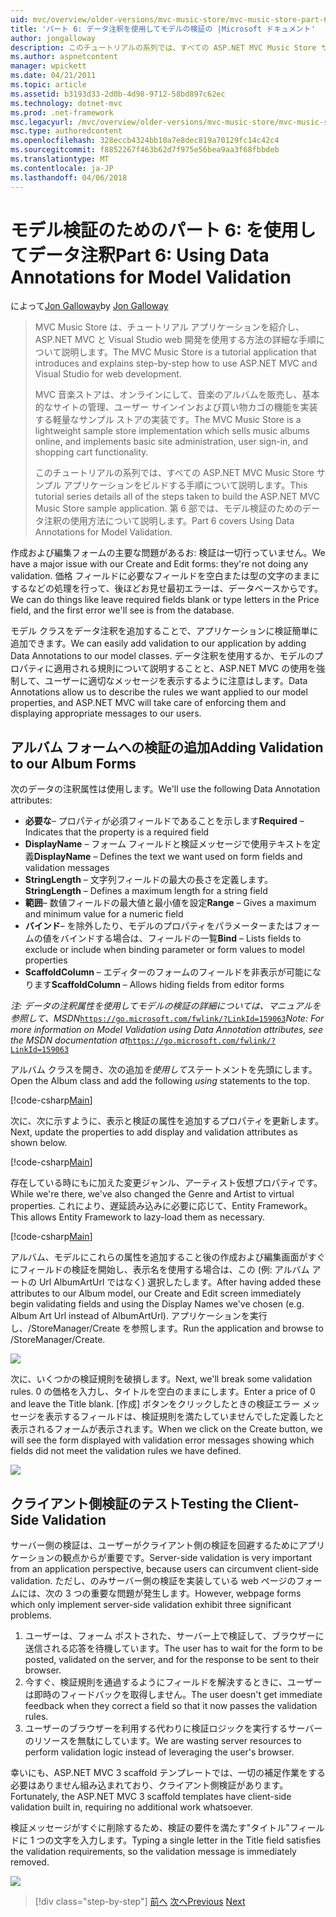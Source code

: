 ```yaml
---
uid: mvc/overview/older-versions/mvc-music-store/mvc-music-store-part-6
title: 'パート 6: データ注釈を使用してモデルの検証の |Microsoft ドキュメント'
author: jongalloway
description: このチュートリアルの系列では、すべての ASP.NET MVC Music Store サンプル アプリケーションをビルドする手順について説明します。 第 6 部では、モデル V のデータの注釈の使用方法について説明しています.
ms.author: aspnetcontent
manager: wpickett
ms.date: 04/21/2011
ms.topic: article
ms.assetid: b3193d33-2d0b-4d98-9712-58bd897c62ec
ms.technology: dotnet-mvc
ms.prod: .net-framework
msc.legacyurl: /mvc/overview/older-versions/mvc-music-store/mvc-music-store-part-6
msc.type: authoredcontent
ms.openlocfilehash: 328eccb4324bb10a7e8dec819a70129fc14c42c4
ms.sourcegitcommit: f8852267f463b62d7f975e56bea9aa3f68fbbdeb
ms.translationtype: MT
ms.contentlocale: ja-JP
ms.lasthandoff: 04/06/2018
---
```

<a name="part-6-using-data-annotations-for-model-validation"></a><span data-ttu-id="74f46-104">モデル検証のためのパート 6: を使用してデータ注釈</span><span class="sxs-lookup"><span data-stu-id="74f46-104">Part 6: Using Data Annotations for Model Validation</span></span>
====================
<span data-ttu-id="74f46-105">によって[Jon Galloway](https://github.com/jongalloway)</span><span class="sxs-lookup"><span data-stu-id="74f46-105">by [Jon Galloway](https://github.com/jongalloway)</span></span>

> <span data-ttu-id="74f46-106">MVC Music Store は、チュートリアル アプリケーションを紹介し、ASP.NET MVC と Visual Studio web 開発を使用する方法の詳細な手順について説明します。</span><span class="sxs-lookup"><span data-stu-id="74f46-106">The MVC Music Store is a tutorial application that introduces and explains step-by-step how to use ASP.NET MVC and Visual Studio for web development.</span></span>  
>   
> <span data-ttu-id="74f46-107">MVC 音楽ストアは、オンラインにして、音楽のアルバムを販売し、基本的なサイトの管理、ユーザー サインインおよび買い物カゴの機能を実装する軽量なサンプル ストアの実装です。</span><span class="sxs-lookup"><span data-stu-id="74f46-107">The MVC Music Store is a lightweight sample store implementation which sells music albums online, and implements basic site administration, user sign-in, and shopping cart functionality.</span></span>  
>   
> <span data-ttu-id="74f46-108">このチュートリアルの系列では、すべての ASP.NET MVC Music Store サンプル アプリケーションをビルドする手順について説明します。</span><span class="sxs-lookup"><span data-stu-id="74f46-108">This tutorial series details all of the steps taken to build the ASP.NET MVC Music Store sample application.</span></span> <span data-ttu-id="74f46-109">第 6 部では、モデル検証のためのデータ注釈の使用方法について説明します。</span><span class="sxs-lookup"><span data-stu-id="74f46-109">Part 6 covers Using Data Annotations for Model Validation.</span></span>


<span data-ttu-id="74f46-110">作成および編集フォームの主要な問題があるお: 検証は一切行っていません。</span><span class="sxs-lookup"><span data-stu-id="74f46-110">We have a major issue with our Create and Edit forms: they're not doing any validation.</span></span> <span data-ttu-id="74f46-111">価格 フィールドに必要なフィールドを空白または型の文字のままにするなどの処理を行って、後ほどお見せ最初エラーは、データベースからです。</span><span class="sxs-lookup"><span data-stu-id="74f46-111">We can do things like leave required fields blank or type letters in the Price field, and the first error we'll see is from the database.</span></span>

<span data-ttu-id="74f46-112">モデル クラスをデータ注釈を追加することで、アプリケーションに検証簡単に追加できます。</span><span class="sxs-lookup"><span data-stu-id="74f46-112">We can easily add validation to our application by adding Data Annotations to our model classes.</span></span> <span data-ttu-id="74f46-113">データ注釈を使用するか、モデルのプロパティに適用される規則について説明することと、ASP.NET MVC の使用を強制して、ユーザーに適切なメッセージを表示するように注意はします。</span><span class="sxs-lookup"><span data-stu-id="74f46-113">Data Annotations allow us to describe the rules we want applied to our model properties, and ASP.NET MVC will take care of enforcing them and displaying appropriate messages to our users.</span></span>

## <a name="adding-validation-to-our-album-forms"></a><span data-ttu-id="74f46-114">アルバム フォームへの検証の追加</span><span class="sxs-lookup"><span data-stu-id="74f46-114">Adding Validation to our Album Forms</span></span>

<span data-ttu-id="74f46-115">次のデータの注釈属性は使用します。</span><span class="sxs-lookup"><span data-stu-id="74f46-115">We'll use the following Data Annotation attributes:</span></span>

- <span data-ttu-id="74f46-116">**必要な**– プロパティが必須フィールドであることを示します</span><span class="sxs-lookup"><span data-stu-id="74f46-116">**Required** – Indicates that the property is a required field</span></span>
- <span data-ttu-id="74f46-117">**DisplayName** – フォーム フィールドと検証メッセージで使用テキストを定義</span><span class="sxs-lookup"><span data-stu-id="74f46-117">**DisplayName** – Defines the text we want used on form fields and validation messages</span></span>
- <span data-ttu-id="74f46-118">**StringLength** – 文字列フィールドの最大の長さを定義します。</span><span class="sxs-lookup"><span data-stu-id="74f46-118">**StringLength** – Defines a maximum length for a string field</span></span>
- <span data-ttu-id="74f46-119">**範囲**– 数値フィールドの最大値と最小値を設定</span><span class="sxs-lookup"><span data-stu-id="74f46-119">**Range** – Gives a maximum and minimum value for a numeric field</span></span>
- <span data-ttu-id="74f46-120">**バインド**– を除外したり、モデルのプロパティをパラメーターまたはフォームの値をバインドする場合は、フィールドの一覧</span><span class="sxs-lookup"><span data-stu-id="74f46-120">**Bind** – Lists fields to exclude or include when binding parameter or form values to model properties</span></span>
- <span data-ttu-id="74f46-121">**ScaffoldColumn** – エディターのフォームのフィールドを非表示が可能になります</span><span class="sxs-lookup"><span data-stu-id="74f46-121">**ScaffoldColumn** – Allows hiding fields from editor forms</span></span>

<span data-ttu-id="74f46-122">*注: データの注釈属性を使用してモデルの検証の詳細については、マニュアルを参照して、MSDN*[`https://go.microsoft.com/fwlink/?LinkId=159063`](https://go.microsoft.com/fwlink/?LinkId=159063)</span><span class="sxs-lookup"><span data-stu-id="74f46-122">*Note: For more information on Model Validation using Data Annotation attributes, see the MSDN documentation at*[`https://go.microsoft.com/fwlink/?LinkId=159063`](https://go.microsoft.com/fwlink/?LinkId=159063)</span></span>

<span data-ttu-id="74f46-123">アルバム クラスを開き、次の追加*を使用して*ステートメントを先頭にします。</span><span class="sxs-lookup"><span data-stu-id="74f46-123">Open the Album class and add the following *using* statements to the top.</span></span>

[!code-csharp[Main](mvc-music-store-part-6/samples/sample1.cs)]

<span data-ttu-id="74f46-124">次に、次に示すように、表示と検証の属性を追加するプロパティを更新します。</span><span class="sxs-lookup"><span data-stu-id="74f46-124">Next, update the properties to add display and validation attributes as shown below.</span></span>

[!code-csharp[Main](mvc-music-store-part-6/samples/sample2.cs)]

<span data-ttu-id="74f46-125">存在している時にもに加えた変更ジャンル、アーティスト仮想プロパティです。</span><span class="sxs-lookup"><span data-stu-id="74f46-125">While we're there, we've also changed the Genre and Artist to virtual properties.</span></span> <span data-ttu-id="74f46-126">これにより、遅延読み込みに必要に応じて、Entity Framework。</span><span class="sxs-lookup"><span data-stu-id="74f46-126">This allows Entity Framework to lazy-load them as necessary.</span></span>

[!code-csharp[Main](mvc-music-store-part-6/samples/sample3.cs)]

<span data-ttu-id="74f46-127">アルバム、モデルにこれらの属性を追加すること後の作成および編集画面がすぐにフィールドの検証を開始し、表示名を使用する場合は、この (例: アルバム アートの Url AlbumArtUrl ではなく) 選択したします。</span><span class="sxs-lookup"><span data-stu-id="74f46-127">After having added these attributes to our Album model, our Create and Edit screen immediately begin validating fields and using the Display Names we've chosen (e.g. Album Art Url instead of AlbumArtUrl).</span></span> <span data-ttu-id="74f46-128">アプリケーションを実行し、/StoreManager/Create を参照します。</span><span class="sxs-lookup"><span data-stu-id="74f46-128">Run the application and browse to /StoreManager/Create.</span></span>

![](mvc-music-store-part-6/_static/image1.png)

<span data-ttu-id="74f46-129">次に、いくつかの検証規則を破損します。</span><span class="sxs-lookup"><span data-stu-id="74f46-129">Next, we'll break some validation rules.</span></span> <span data-ttu-id="74f46-130">0 の価格を入力し、タイトルを空白のままにします。</span><span class="sxs-lookup"><span data-stu-id="74f46-130">Enter a price of 0 and leave the Title blank.</span></span> <span data-ttu-id="74f46-131">[作成] ボタンをクリックしたときの検証エラー メッセージを表示するフィールドは、検証規則を満たしていませんでした定義したと表示されるフォームが表示されます。</span><span class="sxs-lookup"><span data-stu-id="74f46-131">When we click on the Create button, we will see the form displayed with validation error messages showing which fields did not meet the validation rules we have defined.</span></span>

![](mvc-music-store-part-6/_static/image2.png)

## <a name="testing-the-client-side-validation"></a><span data-ttu-id="74f46-132">クライアント側検証のテスト</span><span class="sxs-lookup"><span data-stu-id="74f46-132">Testing the Client-Side Validation</span></span>

<span data-ttu-id="74f46-133">サーバー側の検証は、ユーザーがクライアント側の検証を回避するためにアプリケーションの観点からが重要です。</span><span class="sxs-lookup"><span data-stu-id="74f46-133">Server-side validation is very important from an application perspective, because users can circumvent client-side validation.</span></span> <span data-ttu-id="74f46-134">ただし、のみサーバー側の検証を実装している web ページのフォームには、次の 3 つの重要な問題が発生します。</span><span class="sxs-lookup"><span data-stu-id="74f46-134">However, webpage forms which only implement server-side validation exhibit three significant problems.</span></span>

1. <span data-ttu-id="74f46-135">ユーザーは、フォーム ポストされた、サーバー上で検証して、ブラウザーに送信される応答を待機しています。</span><span class="sxs-lookup"><span data-stu-id="74f46-135">The user has to wait for the form to be posted, validated on the server, and for the response to be sent to their browser.</span></span>
2. <span data-ttu-id="74f46-136">今すぐ、検証規則を通過するようにフィールドを解決するときに、ユーザーは即時のフィードバックを取得しません。</span><span class="sxs-lookup"><span data-stu-id="74f46-136">The user doesn't get immediate feedback when they correct a field so that it now passes the validation rules.</span></span>
3. <span data-ttu-id="74f46-137">ユーザーのブラウザーを利用する代わりに検証ロジックを実行するサーバーのリソースを無駄にしています。</span><span class="sxs-lookup"><span data-stu-id="74f46-137">We are wasting server resources to perform validation logic instead of leveraging the user's browser.</span></span>

<span data-ttu-id="74f46-138">幸いにも、ASP.NET MVC 3 scaffold テンプレートでは、一切の補足作業をする必要はありません組み込まれており、クライアント側検証があります。</span><span class="sxs-lookup"><span data-stu-id="74f46-138">Fortunately, the ASP.NET MVC 3 scaffold templates have client-side validation built in, requiring no additional work whatsoever.</span></span>

<span data-ttu-id="74f46-139">検証メッセージがすぐに削除するため、検証の要件を満たす"タイトル"フィールドに 1 つの文字を入力します。</span><span class="sxs-lookup"><span data-stu-id="74f46-139">Typing a single letter in the Title field satisfies the validation requirements, so the validation message is immediately removed.</span></span>

![](mvc-music-store-part-6/_static/image3.png)


> [!div class="step-by-step"]
> <span data-ttu-id="74f46-140">[前へ](mvc-music-store-part-5.md)
> [次へ](mvc-music-store-part-7.md)</span><span class="sxs-lookup"><span data-stu-id="74f46-140">[Previous](mvc-music-store-part-5.md)
[Next](mvc-music-store-part-7.md)</span></span>
